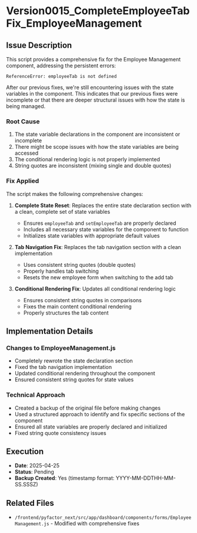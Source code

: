 # Version0015_CompleteEmployeeTabFix_EmployeeManagement

## Issue Description
This script provides a comprehensive fix for the Employee Management component, addressing the persistent errors:

```
ReferenceError: employeeTab is not defined
```

After our previous fixes, we're still encountering issues with the state variables in the component. This indicates that our previous fixes were incomplete or that there are deeper structural issues with how the state is being managed.

### Root Cause
1. The state variable declarations in the component are inconsistent or incomplete
2. There might be scope issues with how the state variables are being accessed
3. The conditional rendering logic is not properly implemented
4. String quotes are inconsistent (mixing single and double quotes)

### Fix Applied
The script makes the following comprehensive changes:

1. **Complete State Reset**: Replaces the entire state declaration section with a clean, complete set of state variables
   - Ensures `employeeTab` and `setEmployeeTab` are properly declared
   - Includes all necessary state variables for the component to function
   - Initializes state variables with appropriate default values

2. **Tab Navigation Fix**: Replaces the tab navigation section with a clean implementation
   - Uses consistent string quotes (double quotes)
   - Properly handles tab switching
   - Resets the new employee form when switching to the add tab

3. **Conditional Rendering Fix**: Updates all conditional rendering logic
   - Ensures consistent string quotes in comparisons
   - Fixes the main content conditional rendering
   - Properly structures the tab content

## Implementation Details

### Changes to EmployeeManagement.js
- Completely rewrote the state declaration section
- Fixed the tab navigation implementation
- Updated conditional rendering throughout the component
- Ensured consistent string quotes for state values

### Technical Approach
- Created a backup of the original file before making changes
- Used a structured approach to identify and fix specific sections of the component
- Ensured all state variables are properly declared and initialized
- Fixed string quote consistency issues

## Execution
- **Date**: 2025-04-25
- **Status**: Pending
- **Backup Created**: Yes (timestamp format: YYYY-MM-DDTHH-MM-SS.SSSZ)

## Related Files
- `/frontend/pyfactor_next/src/app/dashboard/components/forms/EmployeeManagement.js` - Modified with comprehensive fixes
